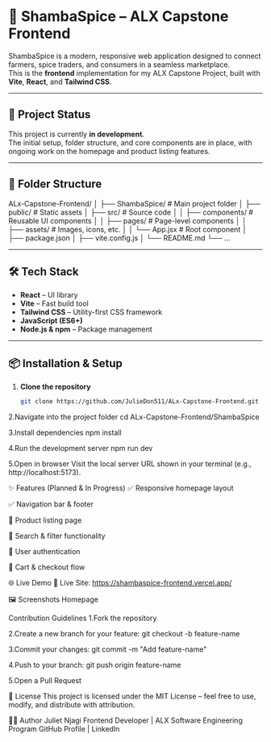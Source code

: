 # 🌿 ShambaSpice – ALX Capstone Frontend

ShambaSpice is a modern, responsive web application designed to connect farmers, spice traders, and consumers in a seamless marketplace.  
This is the **frontend** implementation for my ALX Capstone Project, built with **Vite**, **React**, and **Tailwind CSS**.

---

## 🚀 Project Status
This project is currently **in development**.  
The initial setup, folder structure, and core components are in place, with ongoing work on the homepage and product listing features.

---

## 📂 Folder Structure
ALx-Capstone-Frontend/
│
├── ShambaSpice/ # Main project folder
│ ├── public/ # Static assets
│ ├── src/ # Source code
│ │ ├── components/ # Reusable UI components
│ │ ├── pages/ # Page-level components
│ │ ├── assets/ # Images, icons, etc.
│ │ └── App.jsx # Root component
│ ├── package.json
│ ├── vite.config.js
│ └── README.md
└── ...

---

## 🛠️ Tech Stack
- **React** – UI library
- **Vite** – Fast build tool
- **Tailwind CSS** – Utility-first CSS framework
- **JavaScript (ES6+)**
- **Node.js & npm** – Package management

---

## 📦 Installation & Setup

1. **Clone the repository**
   ```bash
   git clone https://github.com/JulieDon511/ALx-Capstone-Frontend.git

2.Navigate into the project folder
    cd ALx-Capstone-Frontend/ShambaSpice

3.Install dependencies
    npm install

4.Run the development server
    npm run dev


5.Open in browser
Visit the local server URL shown in your terminal (e.g., http://localhost:5173).

✨ Features (Planned & In Progress)
✅ Responsive homepage layout

✅ Navigation bar & footer

🔄 Product listing page

🔄 Search & filter functionality

🔄 User authentication

🔄 Cart & checkout flow

    
🌐 Live Demo
🚀 Live Site:
https://shambaspice-frontend.vercel.app/

🖼️ Screenshots
Homepage 




Contribution Guidelines
1.Fork the repository

2.Create a new branch for your feature:
    git checkout -b feature-name


3.Commit your changes:
    git commit -m "Add feature-name"


4.Push to your branch:
    git push origin feature-name


5.Open a Pull Request

📜 License
This project is licensed under the MIT License – feel free to use, modify, and distribute with attribution.

👩‍💻 Author
Juliet Njagi Frontend Developer | ALX Software Engineering Program GitHub Profile | LinkedIn

